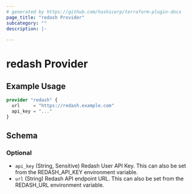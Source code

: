 ```yaml
---
# generated by https://github.com/hashicorp/terraform-plugin-docs
page_title: "redash Provider"
subcategory: ""
description: |-
  
---
```


# redash Provider



## Example Usage

```terraform
provider "redash" {
  url     = "https://redash.example.com"
  api_key = "..."
}
```

<!-- schema generated by tfplugindocs -->
## Schema

### Optional

- `api_key` (String, Sensitive) Redash User API Key. This can also be set from the REDASH_API_KEY environment variable.
- `url` (String) Redash API endpoint URL. This can also be set from the REDASH_URL environment variable.
